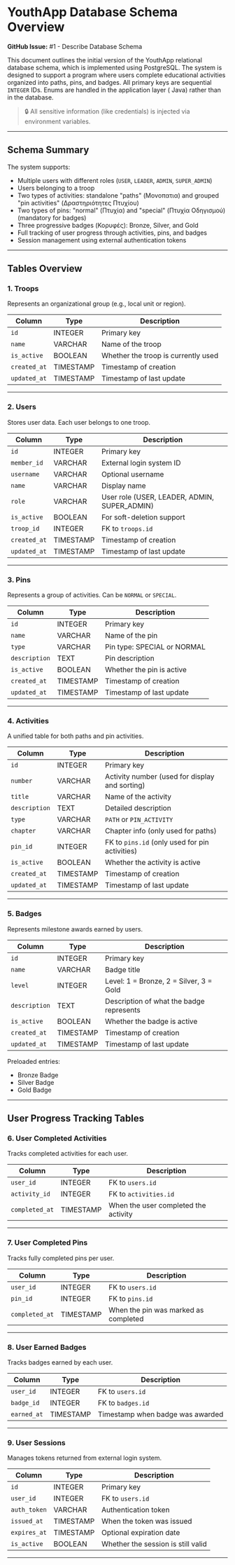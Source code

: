 # YouthApp Database Schema Overview

**GitHub Issue:** #1 - Describe Database Schema

This document outlines the initial version of the YouthApp relational database schema, which is implemented using
PostgreSQL. The system is designed to support a program where users complete educational activities organized into
paths, pins, and badges. All primary keys are sequential `INTEGER` IDs. Enums are handled in the application layer (
Java) rather than in the database.

> 🔒 All sensitive information (like credentials) is injected via environment variables.

---

## Schema Summary

The system supports:

- Multiple users with different roles (`USER`, `LEADER`, `ADMIN`, `SUPER_ADMIN`)
- Users belonging to a troop
- Two types of activities: standalone "paths" (Μονοπατια) and grouped "pin activities" (Δραστηριότητες Πτυχίου)
- Two types of pins: "normal" (Πτυχία) and "special" (Πτυχία Οδηγισμού) (mandatory for badges)
- Three progressive badges (Κορυφές): Bronze, Silver, and Gold
- Full tracking of user progress through activities, pins, and badges
- Session management using external authentication tokens

---

## Tables Overview

### 1. **Troops**

Represents an organizational group (e.g., local unit or region).

| Column       | Type      | Description                         |
|--------------|-----------|-------------------------------------|
| `id`         | INTEGER   | Primary key                         |
| `name`       | VARCHAR   | Name of the troop                   |
| `is_active`  | BOOLEAN   | Whether the troop is currently used |
| `created_at` | TIMESTAMP | Timestamp of creation               |
| `updated_at` | TIMESTAMP | Timestamp of last update            |

---

### 2. **Users**

Stores user data. Each user belongs to one troop.

| Column       | Type      | Description                                  |
|--------------|-----------|----------------------------------------------|
| `id`         | INTEGER   | Primary key                                  |
| `member_id`  | VARCHAR   | External login system ID                     |
| `username`   | VARCHAR   | Optional username                            |
| `name`       | VARCHAR   | Display name                                 |
| `role`       | VARCHAR   | User role (USER, LEADER, ADMIN, SUPER_ADMIN) |
| `is_active`  | BOOLEAN   | For soft-deletion support                    |
| `troop_id`   | INTEGER   | FK to `troops.id`                            |
| `created_at` | TIMESTAMP | Timestamp of creation                        |
| `updated_at` | TIMESTAMP | Timestamp of last update                     |

---

### 3. **Pins**

Represents a group of activities. Can be `NORMAL` or `SPECIAL`.

| Column        | Type      | Description                 |
|---------------|-----------|-----------------------------|
| `id`          | INTEGER   | Primary key                 |
| `name`        | VARCHAR   | Name of the pin             |
| `type`        | VARCHAR   | Pin type: SPECIAL or NORMAL |
| `description` | TEXT      | Pin description             |
| `is_active`   | BOOLEAN   | Whether the pin is active   |
| `created_at`  | TIMESTAMP | Timestamp of creation       |
| `updated_at`  | TIMESTAMP | Timestamp of last update    |

---

### 4. **Activities**

A unified table for both paths and pin activities.

| Column        | Type      | Description                                    |
|---------------|-----------|------------------------------------------------|
| `id`          | INTEGER   | Primary key                                    |
| `number`      | VARCHAR   | Activity number (used for display and sorting) |
| `title`       | VARCHAR   | Name of the activity                           |
| `description` | TEXT      | Detailed description                           |
| `type`        | VARCHAR   | `PATH` or `PIN_ACTIVITY`                       |
| `chapter`     | VARCHAR   | Chapter info (only used for paths)             |
| `pin_id`      | INTEGER   | FK to `pins.id` (only used for pin activities) |
| `is_active`   | BOOLEAN   | Whether the activity is active                 |
| `created_at`  | TIMESTAMP | Timestamp of creation                          |
| `updated_at`  | TIMESTAMP | Timestamp of last update                       |

---

### 5. **Badges**

Represents milestone awards earned by users.

| Column        | Type      | Description                              |
|---------------|-----------|------------------------------------------|
| `id`          | INTEGER   | Primary key                              |
| `name`        | VARCHAR   | Badge title                              |
| `level`       | INTEGER   | Level: 1 = Bronze, 2 = Silver, 3 = Gold  |
| `description` | TEXT      | Description of what the badge represents |
| `is_active`   | BOOLEAN   | Whether the badge is active              |
| `created_at`  | TIMESTAMP | Timestamp of creation                    |
| `updated_at`  | TIMESTAMP | Timestamp of last update                 |

Preloaded entries:

- Bronze Badge
- Silver Badge
- Gold Badge

---

## User Progress Tracking Tables

### 6. **User Completed Activities**

Tracks completed activities for each user.

| Column         | Type      | Description                          |
|----------------|-----------|--------------------------------------|
| `user_id`      | INTEGER   | FK to `users.id`                     |
| `activity_id`  | INTEGER   | FK to `activities.id`                |
| `completed_at` | TIMESTAMP | When the user completed the activity |

---

### 7. **User Completed Pins**

Tracks fully completed pins per user.

| Column         | Type      | Description                          |
|----------------|-----------|--------------------------------------|
| `user_id`      | INTEGER   | FK to `users.id`                     |
| `pin_id`       | INTEGER   | FK to `pins.id`                      |
| `completed_at` | TIMESTAMP | When the pin was marked as completed |

---

### 8. **User Earned Badges**

Tracks badges earned by each user.

| Column      | Type      | Description                      |
|-------------|-----------|----------------------------------|
| `user_id`   | INTEGER   | FK to `users.id`                 |
| `badge_id`  | INTEGER   | FK to `badges.id`                |
| `earned_at` | TIMESTAMP | Timestamp when badge was awarded |

---

### 9. **User Sessions**

Manages tokens returned from external login system.

| Column       | Type      | Description                        |
|--------------|-----------|------------------------------------|
| `id`         | INTEGER   | Primary key                        |
| `user_id`    | INTEGER   | FK to `users.id`                   |
| `auth_token` | VARCHAR   | Authentication token               |
| `issued_at`  | TIMESTAMP | When the token was issued          |
| `expires_at` | TIMESTAMP | Optional expiration date           |
| `is_active`  | BOOLEAN   | Whether the session is still valid |

---
